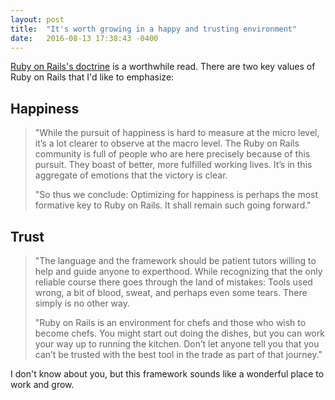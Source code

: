 ```yaml
---
layout: post
title:  "It's worth growing in a happy and trusting environment"
date:   2016-08-13 17:38:43 -0400
---
```


[Ruby on Rails's doctrine](http://rubyonrails.org/doctrine/) is a worthwhile read. There are two key values of Ruby on Rails that I'd like to emphasize:

## Happiness

> "While the pursuit of happiness is hard to measure at the micro level, it’s a lot clearer to observe at the macro level. The Ruby on Rails community is full of people who are here precisely because of this pursuit. They boast of better, more fulfilled working lives. It’s in this aggregate of emotions that the victory is clear.
> 
> "So thus we conclude: Optimizing for happiness is perhaps the most formative key to Ruby on Rails. It shall remain such going forward."


## Trust

>  "The language and the framework should be patient tutors willing to help and guide anyone to experthood. While recognizing that the only reliable course there goes through the land of mistakes: Tools used wrong, a bit of blood, sweat, and perhaps even some tears. There simply is no other way.
> 
> "Ruby on Rails is an environment for chefs and those who wish to become chefs. You might start out doing the dishes, but you can work your way up to running the kitchen. Don’t let anyone tell you that you can’t be trusted with the best tool in the trade as part of that journey."


I don't know about you, but this framework sounds like a wonderful place to work and grow.


